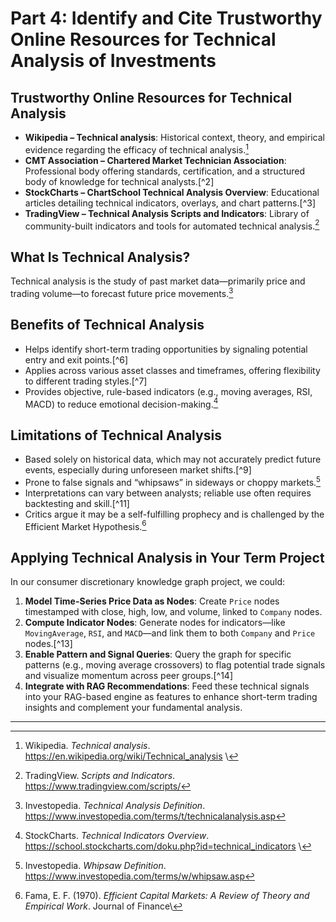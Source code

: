 # Part 4: Identify and Cite Trustworthy Online Resources for Technical Analysis of Investments

## Trustworthy Online Resources for Technical Analysis

- **Wikipedia – Technical analysis**: Historical context, theory, and empirical evidence regarding the efficacy of technical analysis.[^1]  
- **CMT Association – Chartered Market Technician Association**: Professional body offering standards, certification, and a structured body of knowledge for technical analysts.[^2]  
- **StockCharts – ChartSchool Technical Analysis Overview**: Educational articles detailing technical indicators, overlays, and chart patterns.[^3]  
- **TradingView – Technical Analysis Scripts and Indicators**: Library of community-built indicators and tools for automated technical analysis.[^4]  

## What Is Technical Analysis?

Technical analysis is the study of past market data—primarily price and trading volume—to forecast future price movements.[^5]

## Benefits of Technical Analysis

- Helps identify short-term trading opportunities by signaling potential entry and exit points.[^6]  
- Applies across various asset classes and timeframes, offering flexibility to different trading styles.[^7]  
- Provides objective, rule-based indicators (e.g., moving averages, RSI, MACD) to reduce emotional decision-making.[^8]  

## Limitations of Technical Analysis

- Based solely on historical data, which may not accurately predict future events, especially during unforeseen market shifts.[^9]  
- Prone to false signals and “whipsaws” in sideways or choppy markets.[^10]  
- Interpretations can vary between analysts; reliable use often requires backtesting and skill.[^11]  
- Critics argue it may be a self-fulfilling prophecy and is challenged by the Efficient Market Hypothesis.[^12]  

## Applying Technical Analysis in Your Term Project

In our consumer discretionary knowledge graph project, we could:

1. **Model Time-Series Price Data as Nodes**: Create `Price` nodes timestamped with close, high, low, and volume, linked to `Company` nodes.  
2. **Compute Indicator Nodes**: Generate nodes for indicators—like `MovingAverage`, `RSI`, and `MACD`—and link them to both `Company` and `Price` nodes.[^13]  
3. **Enable Pattern and Signal Queries**: Query the graph for specific patterns (e.g., moving average crossovers) to flag potential trade signals and visualize momentum across peer groups.[^14]  
4. **Integrate with RAG Recommendations**: Feed these technical signals into your RAG-based engine as features to enhance short-term trading insights and complement your fundamental analysis.

---

[^1]: Wikipedia. *Technical analysis*. https://en.wikipedia.org/wiki/Technical_analysis  \
[^4]: TradingView. *Scripts and Indicators*. https://www.tradingview.com/scripts/  
[^5]: Investopedia. *Technical Analysis Definition*. https://www.investopedia.com/terms/t/technicalanalysis.asp  
[^8]: StockCharts. *Technical Indicators Overview*. https://school.stockcharts.com/doku.php?id=technical_indicators  \ 
[^10]: Investopedia. *Whipsaw Definition*. https://www.investopedia.com/terms/w/whipsaw.asp  
[^12]: Fama, E. F. (1970). *Efficient Capital Markets: A Review of Theory and Empirical Work*. Journal of Finance\

